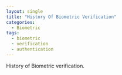 ```yaml
---
layout: single
title: "History Of Biometric Verification"
categories:
  - Biometric
tags:
  - biometric
  - verification
  - authentication
---
```



History of Biometric verification.

